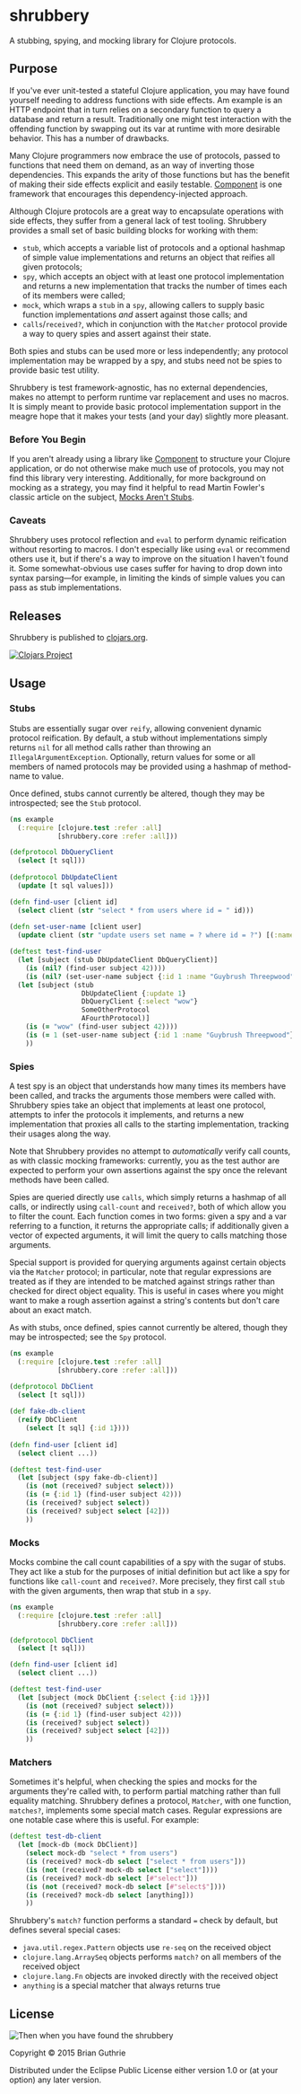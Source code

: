 # shrubbery

A stubbing, spying, and mocking library for Clojure protocols.

## Purpose

If you've ever unit-tested a stateful Clojure application, you may have found yourself needing to address functions
with side effects. Am example is an HTTP endpoint that in turn relies on a secondary function to query a 
database and return a result. Traditionally one might test interaction with the offending function by swapping out its 
var at runtime with more desirable behavior. This has a number of drawbacks.

Many Clojure programmers now embrace the use of protocols, passed to functions that need them on demand, as an
way of inverting those dependencies. This expands the arity of those functions but has the benefit of making 
their side effects explicit and easily testable. [Component](https://github.com/stuartsierra/component) is one framework
that encourages this dependency-injected approach.

Although Clojure protocols are a great way to encapsulate operations with side effects, they suffer from a general
lack of test tooling. Shrubbery provides a small set of basic building blocks for working with them:

 * `stub`, which accepts a variable list of protocols and a optional hashmap of simple value implementations and
   returns an object that reifies all given protocols;
 * `spy`, which accepts an object with at least one protocol implementation and returns a new implementation that 
   tracks the number of times each of its members were called;
 * `mock`, which wraps a `stub` in a `spy`, allowing callers to supply basic function implementations _and_ assert
   against those calls; and
 * `calls`/`received?`, which in conjunction with the `Matcher` protocol provide a way to query spies and assert against
   their state.
 
Both spies and stubs can be used more or less independently; any protocol implementation may be wrapped by a spy, and 
stubs need not be spies to provide basic test utility.

Shrubbery is test framework-agnostic, has no external dependencies, makes no attempt to perform runtime var replacement
and uses no macros. It is simply meant to provide basic protocol implementation support in the meagre hope that it makes 
your tests (and your day) slightly more pleasant.

### Before You Begin

If you aren't already using a library like [Component](https://github.com/stuartsierra/component) to structure your 
Clojure application, or do not otherwise make much use of protocols, you may not find this library very interesting. 
Additionally, for more background on mocking as a strategy, you may find it helpful to read Martin Fowler's classic article on
the subject, [Mocks Aren't Stubs](http://martinfowler.com/articles/mocksArentStubs.html).

### Caveats

Shrubbery uses protocol reflection and `eval` to perform dynamic reification without resorting to macros. I don't 
especially like using `eval` or recommend others use it, but if there's a way to improve on the situation I haven't 
found it. Some somewhat-obvious use cases suffer for having to drop down into syntax parsing––for example,
in limiting the kinds of simple values you can pass as stub implementations.

## Releases

Shrubbery is published to [clojars.org](https://clojars.org/com.gearswithingears/shrubbery).

[![Clojars Project](http://clojars.org/com.gearswithingears/shrubbery/latest-version.svg)](http://clojars.org/com.gearswithingears/shrubbery)

## Usage

### Stubs

Stubs are essentially sugar over `reify`, allowing convenient dynamic protocol reification. By default,
a stub without implementations simply returns `nil` for all method calls rather than throwing an
`IllegalArgumentException`. Optionally, return values for some or all members of named protocols may be provided using a 
hashmap of method-name to value.

Once defined, stubs cannot currently be altered, though they may be introspected; see the `Stub` protocol.

```clojure
(ns example
  (:require [clojure.test :refer :all]
            [shrubbery.core :refer :all]))

(defprotocol DbQueryClient
  (select [t sql]))
  
(defprotocol DbUpdateClient
  (update [t sql values]))

(defn find-user [client id]
  (select client (str "select * from users where id = " id)))
  
(defn set-user-name [client user]
  (update client (str "update users set name = ? where id = ?") [(:name user) (:id user)]))

(deftest test-find-user
  (let [subject (stub DbUpdateClient DbQueryClient)]
    (is (nil? (find-user subject 42))))
    (is (nil? (set-user-name subject {:id 1 :name "Guybrush Threepwood"})))
  (let [subject (stub 
                  DbUpdateClient {:update 1} 
                  DbQueryClient {:select "wow"}
                  SomeOtherProtocol
                  AFourthProtocol)]
    (is (= "wow" (find-user subject 42))))
    (is (= 1 (set-user-name subject {:id 1 :name "Guybrush Threepwood"})))
    ))
```

### Spies

A test spy is an object that understands how many times its members have been called, and tracks the arguments those
members were called with. Shrubbery spies take an object that implements at least one protocol, attempts to infer the
protocols it implements, and returns a new implementation that proxies all calls to the starting implementation, tracking
their usages along the way. 

Note that Shrubbery provides no attempt to _automatically_ verify call counts, as with classic mocking frameworks: 
currently, you as the test author are expected to perform your own assertions against the spy once the relevant methods
have been called.

Spies are queried directly use `calls`, which simply returns a hashmap of all calls, or indirectly using `call-count` 
and `received?`, both of which allow you to filter the count. Each function comes in two forms: given a
spy and a var referring to a function, it returns the appropriate calls; if additionally given a vector of expected 
arguments, it will limit the query to calls matching those arguments.

Special support is provided for querying arguments against certain objects via the `Matcher` protocol; in particular, 
note that regular expressions are treated as if they are intended to be matched against strings rather than checked 
for direct object equality. This is useful in cases where you might want to make a rough assertion against a string's
contents but don't care about an exact match.

As with stubs, once defined, spies cannot currently be altered, though they may be introspected; see the `Spy` protocol.
 
```clojure
(ns example
  (:require [clojure.test :refer :all]
            [shrubbery.core :refer :all]))

(defprotocol DbClient
  (select [t sql]))
  
(def fake-db-client
  (reify DbClient
    (select [t sql] {:id 1})))
    
(defn find-user [client id]
  (select client ...))

(deftest test-find-user
  (let [subject (spy fake-db-client)]
    (is (not (received? subject select)))
    (is (= {:id 1} (find-user subject 42)))
    (is (received? subject select))
    (is (received? subject select [42]))
    ))
```

### Mocks

Mocks combine the call count capabilities of a spy with the sugar of stubs. They act like a stub for the purposes of
initial definition but act like a spy for functions like `call-count` and `received?`. More precisely, they first
call `stub` with the given arguments, then wrap that stub in a `spy`.

```clojure
(ns example
  (:require [clojure.test :refer :all]
            [shrubbery.core :refer :all]))

(defprotocol DbClient
  (select [t sql]))

(defn find-user [client id]
  (select client ...))

(deftest test-find-user
  (let [subject (mock DbClient {:select {:id 1}})]
    (is (not (received? subject select)))
    (is (= {:id 1} (find-user subject 42)))
    (is (received? subject select))
    (is (received? subject select [42]))
    ))
```

### Matchers

Sometimes it's helpful, when checking the spies and mocks for the arguments they're called with, to perform partial
matching rather than full equality matching. Shrubbery defines a protocol, `Matcher`, with one function, `matches?`,
implements some special match cases. Regular expressions are one notable case where this is useful. For example:

```clojure
(deftest test-db-client
  (let [mock-db (mock DbClient)]
    (select mock-db "select * from users")
    (is (received? mock-db select ["select * from users"]))
    (is (not (received? mock-db select ["select"])))
    (is (received? mock-db select [#"select"]))
    (is (not (received? mock-db select [#"select$"])))
    (is (received? mock-db select [anything]))
    ))
```

Shrubbery's `match?` function performs a standard `=` check by default, but defines several special cases:

 * `java.util.regex.Pattern` objects use `re-seq` on the received object
 * `clojure.lang.ArraySeq` objects performs `match?` on all members of the received object
 * `clojure.lang.Fn` objects are invoked directly with the received object
 * `anything` is a special matcher that always returns true
 
## License

![Then when you have found the shrubbery](https://31.media.tumblr.com/e72f365e1656130bbaebd2a2431c958b/tumblr_nia9ciTmpj1u0k6deo4_250.gif)

Copyright © 2015 Brian Guthrie

Distributed under the Eclipse Public License either version 1.0 or (at
your option) any later version.
